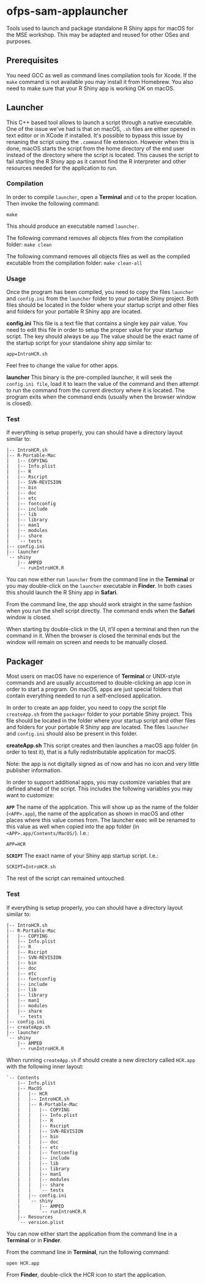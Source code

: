 # ofps-sam-applauncher
Tools used to launch and package standalone R Shiny apps for macOS for the MSE workshop. This may be adapted and reused for other OSes and purposes.

## Prerequisites
You need GCC as well as command lines compilation tools for Xcode. If the ``make`` command is not available you may install it from Homebrew.
You also need to make sure that your R Shiny app is working OK on macOS.

## Launcher
This C++ based tool allows to launch a script through a native executable. One of the issue we've had is that on macOS, ``.sh`` files are either opened in text editor or in XCode if installed.
It's possible to bypass this issue by renaning the script using the ``.command`` file extension. However when this is done, macOS starts the script from the home directory of the end user instead of the directory where the script is located. This causes the script to fail starting the R Shiny app as it cannot find the R interpreter and other resources needed for the application to run.

### Compilation
In order to compile ``launcher``, open a **Terminal** and ``cd`` to the proper location. Then invoke the following command: 

```make```

This should produce an executable named ``launcher``.

The following command removes all objects files from the compilation folder:
```make clean```

The following command removes all objects files as well as the compiled excutable from the compilation folder:
```make clean-all```

### Usage
Once the program has been compiled, you need to copy the files ``launcher`` and ``config.ini`` from the ``launcher`` folder to your portable Shiny project.
Both files should be located in the folder where your startup script and other files and folders for your portable R Shiny app are located.

**config.ini**
This file is a text file that contains a single key pair value. You need to edit this file in order to setup the proper value for your startup script.
The key should always be ``app``
The value should be the exact name of the startup script for your standalone shiny app similar to:

```
app=IntroHCR.sh
```

Feel free to change the value for other apps.

**launcher**
This binary is the pre-compiled launcher, it will seek the ``config.ini file``, load it to learn the value of the command and then attempt to run the command from the current directory where it is located. 
The program exits when the command ends (usually when the browser window is closed).

### Test
If everything is setup properly, you can should have a directory layout similar to:

```
|-- IntroHCR.sh
|-- R-Portable-Mac
|   |-- COPYING
|   |-- Info.plist
|   |-- R
|   |-- Rscript
|   |-- SVN-REVISION
|   |-- bin
|   |-- doc
|   |-- etc
|   |-- fontconfig
|   |-- include
|   |-- lib
|   |-- library
|   |-- man1
|   |-- modules
|   |-- share
|   `-- tests
|-- config.ini
|-- launcher
`-- shiny
    |-- AMPED
    `-- runIntroHCR.R
```

You can now either run ``launcher`` from the command line in the **Terminal** or you may double-click on the ``launcher`` executable in **Finder**. In both cases this should launch the R Shiny app in **Safari**.

From the command line, the app should work straight in the same fashion when you run the shell script directly. The command ends when the **Safari** window is closed.

When starting by double-click in the UI, it’ll open a terminal and then run the command in it. When the browser is closed the terminal ends but the window will remain on screen and needs to be manually closed.

## Packager
Most users on macOS have no experience of **Terminal** or UNIX-style commands and are usually accustomed to double-clicking an app icon in order to start a program. On macOS, apps are just special folders that contain everything needed to run a self-enclosed application.

In order to create an app folder, you need to copy the script file ``createApp.sh`` from the ``packager`` folder to your portable Shiny project.
This file should be located in the folder where your startup script and other files and folders for your portable R Shiny app are located. The files ``launcher`` and ``config.ini`` should also be present in this folder.

**createApp.sh**
This script creates and then launches a macOS app folder (in order to test it), that is a fully redistributable application for macOS. 

Note: the app is not digitally signed as of now and has no icon and very little publisher information.

In order to support additional apps, you may customize variables that are defined ahead of the script. This includes the following variables you may want to customize:

**``APP``**
The name of the application. This will show up as the name of the folder (``<APP>.app``), the name of the application as shown in macOS and other places where this value comes from. The launcher exec will be renamed to this value as well when copied into the app folder (in ``<APP>.app/Contents/MacOS/``). I.e.:

```
APP=HCR
```

**``SCRIPT``**
The exact name of your Shiny app startup script. I.e.:

```
SCRIPT=IntroHCR.sh
```

The rest of the script can remained untouched.

### Test
If everything is setup properly, you can should have a directory layout similar to:

```
|-- IntroHCR.sh
|-- R-Portable-Mac
|   |-- COPYING
|   |-- Info.plist
|   |-- R
|   |-- Rscript
|   |-- SVN-REVISION
|   |-- bin
|   |-- doc
|   |-- etc
|   |-- fontconfig
|   |-- include
|   |-- lib
|   |-- library
|   |-- man1
|   |-- modules
|   |-- share
|   `-- tests
|-- config.ini
|-- createApp.sh
|-- launcher
`-- shiny
    |-- AMPED
    `-- runIntroHCR.R
```

When running `createApp.sh` if should create a new directory called ``HCR.app`` with the following inner layout:

```
`-- Contents
    |-- Info.plist
    |-- MacOS
    |   |-- HCR
    |   |-- IntroHCR.sh
    |   |-- R-Portable-Mac
    |   |   |-- COPYING
    |   |   |-- Info.plist
    |   |   |-- R
    |   |   |-- Rscript
    |   |   |-- SVN-REVISION
    |   |   |-- bin
    |   |   |-- doc
    |   |   |-- etc
    |   |   |-- fontconfig
    |   |   |-- include
    |   |   |-- lib
    |   |   |-- library
    |   |   |-- man1
    |   |   |-- modules
    |   |   |-- share
    |   |   `-- tests
    |   |-- config.ini
    |   `-- shiny
    |       |-- AMPED
    |       `-- runIntroHCR.R
    |-- Resources
    `-- version.plist
```

You can now either start the application from the command line in a **Terminal** or in **Finder**.

From the command line in **Terminal**, run the following command:

```
open HCR.app
```

From **Finder**, double-click the HCR icon to start the application.